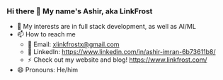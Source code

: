 ### Hi there 👋 My name's Ashir, aka LinkFrost

- 🧐 My interests are in full stack development, as well as AI/ML
- 📫 How to reach me
  - 📧 Email: xlinkfrostx@gmail.com
  - 👥 LinkedIn: https://www.linkedin.com/in/ashir-imran-6b73611b8/
  - ⚡ Check out my website and blog! https://www.linkfrost.com/
- 😄 Pronouns: He/him
